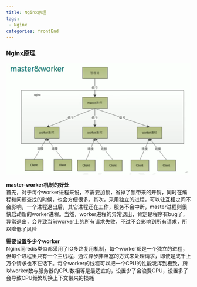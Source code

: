 ```yaml
---
title: Nginx原理
tags: 
 - Nginx
categories: frontEnd
---
```


### Nginx原理

![](../../.vuepress/public/img/296dc78b.png)
   
**master-worker机制的好处**  
首先，对于每个worker进程来说，不需要加锁，省掉了锁带来的开销，同时在编程和问题查找的时候，也会方便很多。其次，采用独立的进程，可以让互相之间不会影响，一个进程退出后，其它进程还在工作，服务不会中断，master进程则很快启动新的worker进程。当然，worker进程的异常退出，肯定是程序有bug了，异常退出，会导致当前worker上的所有请求失败，不过不会影响到所有请求，所以降低了风险
        
**需要设置多少个worker**  
Nginx同redis类似都采用了IO多路复用机制，每个worker都是一个独立的进程，但每个进程里只有一个主线程，通过异步非阻塞的方式来处理请求，即使是成千上万个请求也不在话下。每个worker的线程可以把一个CPU的性能发挥到极致，所以worker数与服务器的CPU数相等是最适宜的，设置少了会浪费CPU，设置多了会导致CPU频繁切换上下文带来的损耗
